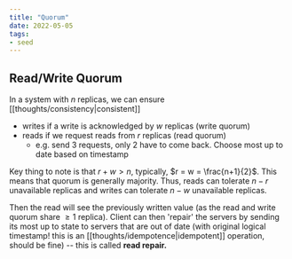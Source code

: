 ```yaml
---
title: "Quorum"
date: 2022-05-05
tags:
- seed
---
```


## Read/Write Quorum
In a system with $n$ replicas, we can ensure [[thoughts/consistency|consistent]]
- writes if a write is acknowledged by $w$ replicas (write quorum)
- reads if we request reads from $r$ replicas (read quorum)
	- e.g. send 3 requests, only 2 have to come back. Choose most up to date based on timestamp

Key thing to note is that $r + w > n$, typically, $r = w = \frac{n+1}{2}$. This means that quorum is generally majority. Thus, reads can tolerate $n-r$ unavailable replicas and writes can tolerate $n - w$ unavailable replicas.

Then the read will see the previously written value (as the read and write quorum share $\geq 1$ replica). Client can then 'repair' the servers by sending its most up to state to servers that are out of date (with original logical timestamp! this is an [[thoughts/idempotence|idempotent]] operation, should be fine) -- this is called **read repair.**
